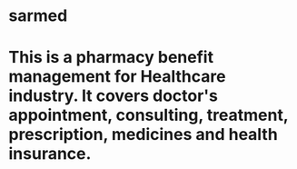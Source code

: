 # sarmed
# This is a pharmacy benefit management for Healthcare industry. It covers doctor's appointment, consulting, treatment, prescription, medicines and health insurance.
